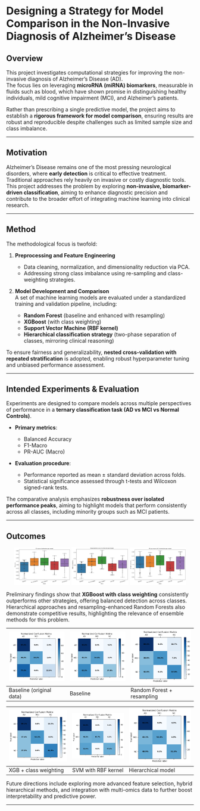 # Designing a Strategy for Model Comparison in the Non-Invasive Diagnosis of Alzheimer’s Disease

## Overview
This project investigates computational strategies for improving the non-invasive diagnosis of Alzheimer’s Disease (AD).  
The focus lies on leveraging **microRNA (miRNA) biomarkers**, measurable in fluids such as blood, which have shown promise in distinguishing healthy individuals, mild cognitive impairment (MCI), and Alzheimer’s patients.  

Rather than prescribing a single predictive model, the project aims to establish a **rigorous framework for model comparison**, ensuring results are robust and reproducible despite challenges such as limited sample size and class imbalance.

---

## Motivation
Alzheimer’s Disease remains one of the most pressing neurological disorders, where **early detection** is critical to effective treatment. Traditional approaches rely heavily on invasive or costly diagnostic tools.  
This project addresses the problem by exploring **non-invasive, biomarker-driven classification**, aiming to enhance diagnostic precision and contribute to the broader effort of integrating machine learning into clinical research.

---

## Method
The methodological focus is twofold:
1. **Preprocessing and Feature Engineering**  
   - Data cleaning, normalization, and dimensionality reduction via PCA.  
   - Addressing strong class imbalance using re-sampling and class-weighting strategies.  

2. **Model Development and Comparison**  
   A set of machine learning models are evaluated under a standardized training and validation pipeline, including:
   - **Random Forest** (baseline and enhanced with resampling)  
   - **XGBoost** (with class weighting)  
   - **Support Vector Machine (RBF kernel)**  
   - **Hierarchical classification strategy** (two-phase separation of classes, mirroring clinical reasoning)  

To ensure fairness and generalizability, **nested cross-validation with repeated stratification** is adopted, enabling robust hyperparameter tuning and unbiased performance assessment.

---

## Intended Experiments & Evaluation
Experiments are designed to compare models across multiple perspectives of performance in a **ternary classification task (AD vs MCI vs Normal Controls)**.  

- **Primary metrics**:  
  - Balanced Accuracy  
  - F1-Macro  
  - PR-AUC (Macro)

- **Evaluation procedure**:  
  - Performance reported as mean ± standard deviation across folds.  
  - Statistical significance assessed through t-tests and Wilcoxon signed-rank tests.  

The comparative analysis emphasizes **robustness over isolated performance peaks**, aiming to highlight models that perform consistently across all classes, including minority groups such as MCI patients.

---

## Outcomes

<p align="center">
  <img src="images\f1_macro.png" alt="f1-macro Boxplots" width="30%"/>
  <img src="images\balanced_acc.png" alt="Balanced accuracy Boxplots" width="30%"/>
  <img src="images\pr_auc_macro.png" alt="PR-AUC macro Boxplots" width="30%"/>
</p>


Preliminary findings show that **XGBoost with class weighting** consistently outperforms other strategies, offering balanced detection across classes. Hierarchical approaches and resampling-enhanced Random Forests also demonstrate competitive results, highlighting the relevance of ensemble methods for this problem.  

| ![First](images/cm_orig.png) | ![Second](images/cm_base.png) | ![Third](images/cm_adv.png) |
|---------------------------|----------------------------|----------------------------|
| Baseline (original data)  | Baseline                   | Random Forest + resampling |

| ![First](images/cm_xgb.png) | ![Second](images/cm_svm.png) | ![Third](images/cm_hier.png) |
|---------------------------|----------------------------|----------------------------|
| XGB + class weighting     | SVM with RBF kernel        | Hierarchical model         |


Future directions include exploring more advanced feature selection, hybrid hierarchical methods, and integration with multi-omics data to further boost interpretability and predictive power.

---
